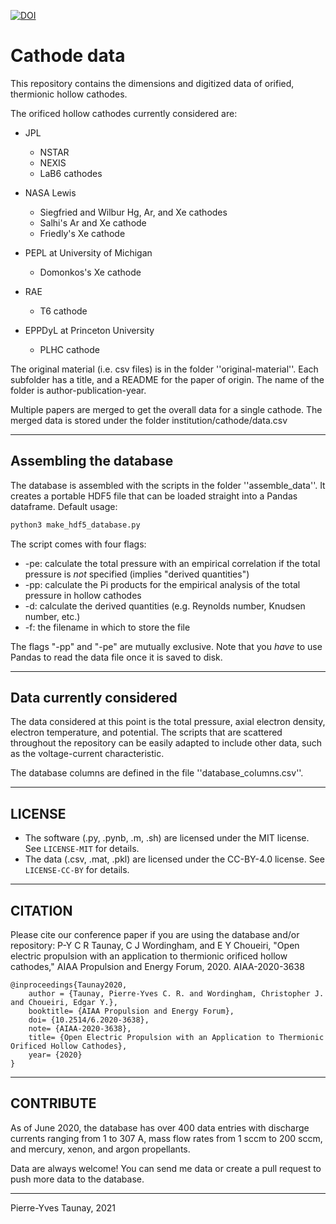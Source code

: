 [![DOI](https://zenodo.org/badge/95235124.svg)](https://zenodo.org/badge/latestdoi/95235124)
# Cathode data
This repository contains the dimensions and digitized data of orified, thermionic hollow cathodes.

The orificed hollow cathodes currently considered are:
- JPL

    - NSTAR
    - NEXIS
    - LaB6 cathodes

- NASA Lewis

    - Siegfried and Wilbur Hg, Ar, and Xe cathodes 
    - Salhi's Ar and Xe cathode
    - Friedly's Xe cathode

- PEPL at University of Michigan

    - Domonkos's Xe cathode

- RAE

    - T6 cathode 

- EPPDyL at Princeton University

    - PLHC cathode

The original material (i.e. csv files) is in the folder ''original-material''. 
Each subfolder has a title, and a README for the paper of origin. The name of the folder is author-publication-year.

Multiple papers are merged to get the overall data for a single cathode.
The merged data is stored under the folder institution/cathode/data.csv

---
## Assembling the database
The database is assembled with the scripts in the folder ''assemble_data''. 
It creates a portable HDF5 file that can be loaded straight into a Pandas dataframe. 
Default usage:
```bash
python3 make_hdf5_database.py 
```
The script comes with four flags:
- -pe: calculate the total pressure with an empirical correlation if the total pressure is *not* specified (implies "derived quantities")
- -pp: calculate the Pi products for the empirical analysis of the total pressure in hollow cathodes
- -d: calculate the derived quantities (e.g. Reynolds number, Knudsen number, etc.)
- -f: the filename in which to store the file

The flags "-pp" and "-pe" are mutually exclusive.
Note that you *have* to use Pandas to read the data file once it is saved to disk.

---
## Data currently considered
The data considered at this point is the total pressure, axial electron density, electron temperature, and potential. 
The scripts that are scattered throughout the repository can be easily adapted to include other data, such as the
voltage-current characteristic.

The database columns are defined in the file ''database_columns.csv''.

---
## LICENSE
* The software (.py, .pynb, .m, .sh) are licensed under the MIT license. See `LICENSE-MIT` for details.
* The data (.csv, .mat, .pkl) are licensed under the CC-BY-4.0 license. See `LICENSE-CC-BY` for details.

---
## CITATION
Please cite our conference paper if you are using the database and/or repository:
P-Y C R Taunay, C J Wordingham, and E Y Choueiri, "Open electric propulsion with an application to 
thermionic orificed hollow cathodes," AIAA Propulsion and Energy Forum, 2020. AIAA-2020-3638
```
@inproceedings{Taunay2020,
    author = {Taunay, Pierre-Yves C. R. and Wordingham, Christopher J. and Choueiri, Edgar Y.},
    booktitle= {AIAA Propulsion and Energy Forum},
    doi= {10.2514/6.2020-3638},
    note= {AIAA-2020-3638},
    title= {Open Electric Propulsion with an Application to Thermionic Orificed Hollow Cathodes},
    year= {2020}
}
```

---
## CONTRIBUTE
As of June 2020, the database has over 400 data entries with discharge currents
ranging from 1 to 307 A, mass flow rates from 1 sccm to 200 sccm, and 
mercury, xenon, and argon propellants. 

Data are always welcome! 
You can send me data or create a pull request to push more data to the database.

---
Pierre-Yves Taunay, 2021
